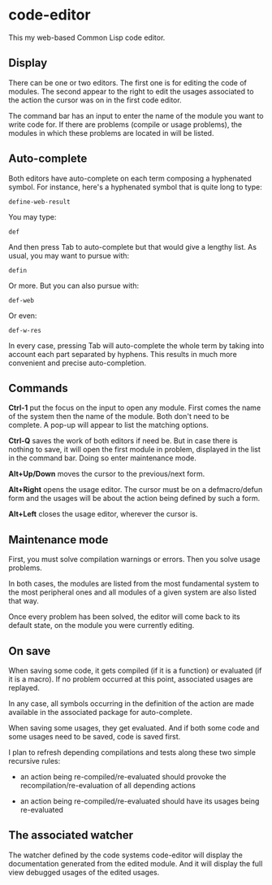 code-editor
===========

This my web-based Common Lisp code editor.

Display
-------

There can be one or two editors. The first one is for editing the code of modules. The second appear to the right to edit the usages associated to the action the cursor was on in the first code editor.

The command bar has an input to enter the name of the module you want to write code for. If there are problems (compile or usage problems), the modules in which these problems are located in will be listed.

Auto-complete
-------------

Both editors have auto-complete on each term composing a hyphenated symbol. For instance, here's a hyphenated symbol that is quite long to type:

	define-web-result

You may type:

	def

And then press Tab to auto-complete but that would give a lengthy list. As usual, you may want to pursue with:

	defin

Or more. But you can also pursue with:

	def-web

Or even:

	def-w-res

In every case, pressing Tab will auto-complete the whole term by taking into account each part separated by hyphens. This results in much more convenient and precise auto-completion.

Commands
--------

**Ctrl-1** put the focus on the input to open any module. First comes the name of the system then the name of the module. Both don't need to be complete. A pop-up will appear to list the matching options.

**Ctrl-Q** saves the work of both editors if need be. But in case there is nothing to save, it will open the first module in problem, displayed in the list in the command bar. Doing so enter maintenance mode.

**Alt+Up/Down** moves the cursor to the previous/next form.

**Alt+Right** opens the usage editor. The cursor must be on a defmacro/defun form and the usages will be about the action being defined by such a form.

**Alt+Left** closes the usage editor, wherever the cursor is.
 
Maintenance mode
----------------

First, you must solve compilation warnings or errors. Then you solve usage problems.

In both cases, the modules are listed from the most fundamental system to the most peripheral ones and all modules of a given system are also listed that way.

Once every problem has been solved, the editor will come back to its default state, on the module you were currently editing.

On save
-------

When saving some code, it gets compiled (if it is a function) or evaluated (if it is a macro). If no problem occurred at this point, associated usages are replayed.

In any case, all symbols occurring in the definition of the action are made available in the associated package for auto-complete.

When saving some usages, they get evaluated. And if both some code and some usages need to be saved, code is saved first.

I plan to refresh depending compilations and tests along these two simple recursive rules:

- an action being re-compiled/re-evaluated should provoke the recompilation/re-evaluation of all depending actions

- an action being re-compiled/re-evaluated should have its usages being re-evaluated

The associated watcher
----------------------

The watcher defined by the code systems code-editor will display the documentation generated from the edited module. And it will display the full view debugged usages of the edited usages.